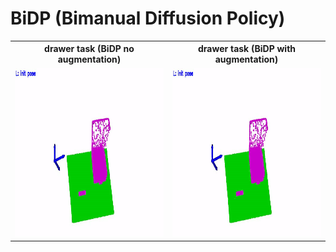 # BiDP (Bimanual Diffusion Policy)


<table>
<tr>
<th> <strong>drawer</strong> task (BiDP no augmentation) </th>
<th> <strong>drawer</strong> task (BiDP with augmentation) </th>
</tr>
<tr>
<td><img src="./materials/BiDP_infer_demo1_drawer_noaug.gif" height="270"></td>
<td><img src="./materials/BiDP_infer_demo1_drawer_withaug.gif" height="270"></td> 
</tr>
</table>
